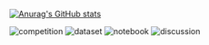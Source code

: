 [![Anurag's GitHub stats](https://github-readme-stats.vercel.app/api?username=ti-ginkgo&theme=onedark)](https://github.com/anuraghazra/github-readme-stats)

![competition](https://road-to-kaggle-grandmaster.vercel.app/api/badges/tiginkgo/competition)
![dataset](https://road-to-kaggle-grandmaster.vercel.app/api/badges/tiginkgo/dataset)
![notebook](https://road-to-kaggle-grandmaster.vercel.app/api/badges/tiginkgo/notebook)
![discussion](https://road-to-kaggle-grandmaster.vercel.app/api/badges/tiginkgo/discussion)
